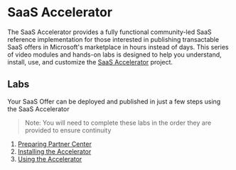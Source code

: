 # SaaS Accelerator

The SaaS Accelerator provides a fully functional community-led SaaS reference implementation for those interested in publishing transactable SaaS offers in Microsoft's marketplace in hours instead of days. This series of video modules and hands-on labs is designed to help you understand, install, use, and customize the [SaaS Accelerator](https://aka.ms/SaaSAccelerator) project.

## Labs
Your SaaS Offer can be deployed and published in just a few steps using the SaaS Accelerator

>Note: You will need to complete these labs in the order they are provided to ensure continuity

1. [Preparing Partner Center](./lab1-partner-center/README.md)
1. [Installing the Accelerator](./lab2-install/README.md)
1. [Using the Accelerator](./lab3-tour/README.md)

